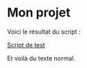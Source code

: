 # Mon projet

Voici le résultat du script :

[Script de test](test_script.py)

Et voilà du texte normal.
